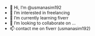 - 👋 Hi, I’m @usmanasim192
- 👀 I’m interested in freelancing
- 🌱 I’m currently learning fiverr
- 💞️ I’m looking to collaborate on ...
- 📫 contact me on fiverr (usmanasim192)

<!---
usmanasim192/usmanasim192 is a ✨ special ✨ repository because its `README.md` (this file) appears on your GitHub profile.
You can click the Preview link to take a look at your changes.
--->
